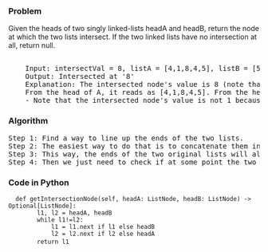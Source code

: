 <h3> Problem </h3>
Given the heads of two singly linked-lists headA and headB, return the node at which the two lists intersect. If the two linked lists have no intersection at all, return null.

<pre>
    <img alt="" src="https://assets.leetcode.com/uploads/2021/03/05/160_example_1_1.png">
    Input: intersectVal = 8, listA = [4,1,8,4,5], listB = [5,6,1,8,4,5], skipA = 2, skipB = 3
    Output: Intersected at '8'
    Explanation: The intersected node's value is 8 (note that this must not be 0 if the two lists intersect).
    From the head of A, it reads as [4,1,8,4,5]. From the head of B, it reads as [5,6,1,8,4,5]. There are 2 nodes before the intersected node in A; There are 3 nodes before the intersected node in B.
    - Note that the intersected node's value is not 1 because the nodes with value 1 in A and B (2nd node in A and 3rd node in B) are different node references. In other words, they point to two different locations in memory, while the nodes with value 8 in A and B (3rd node in A and 4th node in B) point to the same location in memory.
</pre>

<h3> Algorithm </h3>
<pre>
Step 1: Find a way to line up the ends of the two lists.
Step 2: The easiest way to do that is to concatenate them in opposite orders, A+B and B+A
Step 3: This way, the ends of the two original lists will align on the second half of each merged list.
Step 4: Then we just need to check if at some point the two merged lists are pointing to the same node
<img alt="" src="https://i.imgur.com/hcpocCV.png">
<img alt="" src="https://i.imgur.com/dDUjSPk.png">
</pre>

<h3> Code in Python </h3>

<pre><code>  def getIntersectionNode(self, headA: ListNode, headB: ListNode) -> Optional[ListNode]:
        l1, l2 = headA, headB
        while l1!=l2:
            l1 = l1.next if l1 else headB
            l2 = l2.next if l2 else headA
        return l1 </code> </pre>
